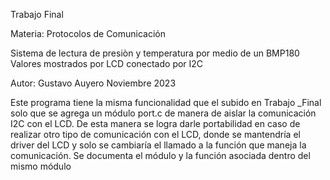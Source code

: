 Trabajo Final 

Materia: Protocolos de Comunicación

Sistema de lectura de presiòn y temperatura por medio de un BMP180 
Valores mostrados por LCD conectado por I2C

Autor: Gustavo Auyero
Noviembre 2023

Este programa tiene la misma funcionalidad que el subido en Trabajo _Final solo que se agrega un módulo port.c de manera de aislar la comunicación I2C con el LCD. De esta manera se logra darle portabilidad en caso de realizar otro tipo de comunicación con el LCD, donde se mantendría el driver del LCD y solo se cambiaría el llamado a la función que maneja la comunicación. 
Se documenta el módulo y la función asociada dentro del mismo módulo 
